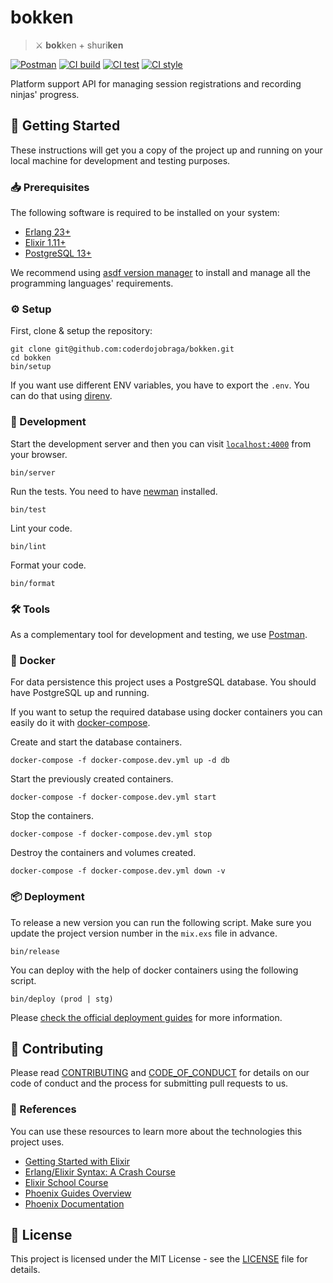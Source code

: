 [postman-badge]: https://img.shields.io/badge/Postman-ef5b25.svg?logo=postman&colorA=ef5b25&logoColor=white
[postman-collection]: https://app.getpostman.com/run-collection/9e8cf2564229382d6619
[ci-build-status]: https://github.com/coderdojobraga/bokken/actions/workflows/build.yml/badge.svg
[ci-build-workflow]: https://github.com/coderdojobraga/bokken/actions/workflows/build.yml
[ci-test-status]: https://github.com/coderdojobraga/bokken/actions/workflows/test.yml/badge.svg
[ci-test-workflow]: https://github.com/coderdojobraga/bokken/actions/workflows/test.yml
[ci-style-status]: https://github.com/coderdojobraga/bokken/actions/workflows/style.yml/badge.svg
[ci-style-workflow]: https://github.com/coderdojobraga/bokken/actions/workflows/style.yml
[contributing]: CONTRIBUTING.md
[code_of_conduct]: CODE_OF_CONDUCT.md
[license]: LICENSE.txt

# bokken

> :crossed_swords: **bok**ken + shuri**ken**

[![Postman][postman-badge]][postman-collection]
[![CI build][ci-build-status]][ci-build-workflow]
[![CI test][ci-test-status]][ci-test-workflow]
[![CI style][ci-test-status]][ci-style-workflow]

Platform support API for managing session registrations and recording ninjas'
progress.

## :rocket: Getting Started

These instructions will get you a copy of the project up and running on your
local machine for development and testing purposes.

### :inbox_tray: Prerequisites

The following software is required to be installed on your system:

- [Erlang 23+](https://www.erlang.org/downloads)
- [Elixir 1.11+](https://elixir-lang.org/install.html)
- [PostgreSQL 13+](https://www.postgresql.org/download/)

We recommend using [asdf version
manager](https://asdf-vm.com/#/core-manage-asdf?id=install) to install and
manage all the programming languages' requirements.

### :gear: Setup

First, clone & setup the repository:

```
git clone git@github.com:coderdojobraga/bokken.git
cd bokken
bin/setup
```

If you want use different ENV variables, you have to export the `.env`. You can do that using [direnv](https://direnv.net/).

### :hammer: Development

Start the development server and then you can visit
[`localhost:4000`](http://localhost:4000) from your browser.

```
bin/server
```

Run the tests. You need to have [newman](https://www.npmjs.com/package/newman)
installed.

```
bin/test
```

Lint your code.

```
bin/lint
```

Format your code.

```
bin/format
```

###  :hammer_and_wrench: Tools

As a complementary tool for development and testing, we use
[Postman](https://www.postman.com/downloads/).

### :whale: Docker

For data persistence this project uses a PostgreSQL database. You should have
PostgreSQL up and running.

If you want to setup the required database using docker containers you can
easily do it with [docker-compose](https://docs.docker.com/compose/install/).

Create and start the database containers.

```
docker-compose -f docker-compose.dev.yml up -d db
```

Start the previously created containers.

```
docker-compose -f docker-compose.dev.yml start
```

Stop the containers.

```
docker-compose -f docker-compose.dev.yml stop
```

Destroy the containers and volumes created.

```
docker-compose -f docker-compose.dev.yml down -v
```

### :package: Deployment

To release a new version you can run the following script. Make sure you
update the project version number in the `mix.exs` file in advance.

```
bin/release
```

You can deploy with the help of docker containers using the following script.

```
bin/deploy (prod | stg)
```

Please [check the official deployment
guides](https://hexdocs.pm/phoenix/deployment.html) for more information.

## :handshake: Contributing

Please read [CONTRIBUTING][contributing] and [CODE_OF_CONDUCT][code_of_conduct]
for details on our code of conduct and the process for submitting pull requests
to us.

### :link: References

You can use these resources to learn more about the technologies this project
uses.

- [Getting Started with Elixir](https://elixir-lang.org/getting-started/introduction.html)
- [Erlang/Elixir Syntax: A Crash Course](https://elixir-lang.org/crash-course.html)
- [Elixir School Course](https://elixirschool.com/en/)
- [Phoenix Guides Overview](https://hexdocs.pm/phoenix/overview.html)
- [Phoenix Documentation](https://hexdocs.pm/phoenix)

## :memo: License

This project is licensed under the MIT License - see the [LICENSE][license]
file for details.
